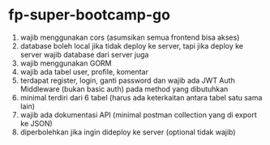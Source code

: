 # fp-super-bootcamp-go

1. wajib menggunakan cors (asumsikan semua frontend bisa akses)
2. database boleh local jika tidak deploy ke server, tapi jika deploy ke server wajib database dari server juga
3. wajib menggunakan GORM
4. wajib ada tabel user, profile, komentar
5. terdapat register, login, ganti password dan wajib ada JWT Auth Middleware (bukan basic auth) pada method yang dibutuhkan
6. minimal terdiri dari 6 tabel (harus ada keterkaitan antara tabel satu sama lain)
7. wajib ada dokumentasi API (minimal postman collection yang di export ke JSON)
8. diperbolehkan jika ingin dideploy ke server (optional tidak wajib)
